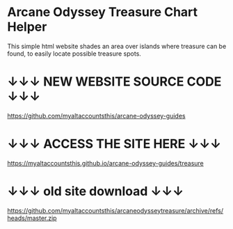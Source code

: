 # Arcane Odyssey Treasure Chart Helper
This simple html website shades an area over islands where treasure can be found, to easily locate possible treasure spots.

# ↓↓↓ NEW WEBSITE SOURCE CODE ↓↓↓
https://github.com/myaltaccountsthis/arcane-odyssey-guides

# ↓↓↓ ACCESS THE SITE HERE ↓↓↓
https://myaltaccountsthis.github.io/arcane-odyssey-guides/treasure

# ↓↓↓ old site download ↓↓↓
https://github.com/myaltaccountsthis/arcaneodysseytreasure/archive/refs/heads/master.zip
